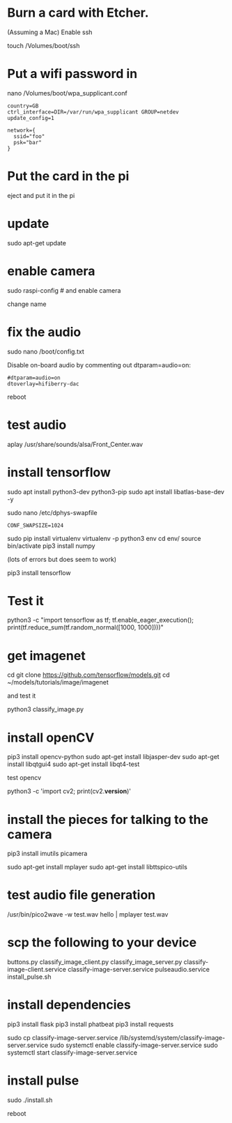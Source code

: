# Burn a card with Etcher.

(Assuming a Mac) Enable ssh

touch /Volumes/boot/ssh

# Put a wifi password in

nano /Volumes/boot/wpa_supplicant.conf

```
country=GB
ctrl_interface=DIR=/var/run/wpa_supplicant GROUP=netdev
update_config=1

network={
  ssid="foo"
  psk="bar"
}
```

# Put the card in the pi

eject and put it in the pi

# update

sudo apt-get update

# enable camera

sudo raspi-config # and enable camera

change name

# fix the audio

sudo nano /boot/config.txt

Disable on-board audio by commenting out dtparam=audio=on:

```
#dtparam=audio=on
dtoverlay=hifiberry-dac
```

reboot

# test audio

aplay /usr/share/sounds/alsa/Front_Center.wav

# install tensorflow

sudo apt install python3-dev python3-pip
sudo apt install libatlas-base-dev -y

sudo nano /etc/dphys-swapfile

```
CONF_SWAPSIZE=1024
```

sudo pip install virtualenv
virtualenv -p python3 env
cd env/
source bin/activate
pip3 install numpy

(lots of errors but does seem to work)

pip3 install tensorflow

# Test it

python3 -c "import tensorflow as tf; tf.enable_eager_execution(); print(tf.reduce_sum(tf.random_normal([1000, 1000])))"

# get imagenet

cd
git clone https://github.com/tensorflow/models.git
cd ~/models/tutorials/image/imagenet

and test it

python3 classify_image.py

# install openCV

pip3 install opencv-python
sudo apt-get install libjasper-dev
sudo apt-get install libqtgui4
sudo apt-get install libqt4-test

test opencv

python3 -c 'import cv2; print(cv2.__version__)'

# install the pieces for talking to the camera

pip3 install imutils picamera

sudo apt-get install mplayer
sudo apt-get install libttspico-utils

# test audio file generation

/usr/bin/pico2wave -w test.wav hello | mplayer test.wav

# scp the following to your device

buttons.py
classify_image_client.py
classify_image_server.py
classify-image-client.service
classify-image-server.service
pulseaudio.service
install_pulse.sh

# install dependencies

pip3 install flask
pip3 install phatbeat
pip3 install requests

sudo cp classify-image-server.service /lib/systemd/system/classify-image-server.service
sudo systemctl enable classify-image-server.service
sudo systemctl start classify-image-server.service

# install pulse

sudo ./install.sh

reboot




